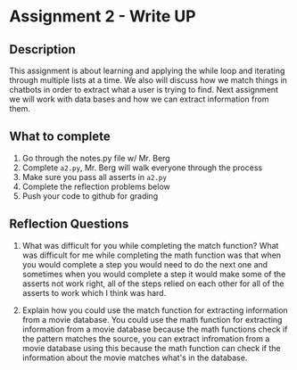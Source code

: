 # Assignment 2 - Write UP

## Description
This assignment is about learning and applying the while loop and iterating through multiple lists at a time.  We also will discuss how we match things in chatbots in order to extract what a user is trying to find.  Next assignment we will work with data bases and how we can extract information from them.

## What to complete
1. Go through the notes.py file w/ Mr. Berg
2. Complete `a2.py`, Mr. Berg will walk everyone through the process
3. Make sure you pass all asserts in `a2.py`
4. Complete the reflection problems below
5. Push your code to github for grading

## Reflection Questions
1. What was difficult for you while completing the match function?
What was difficult for me while completing the math function was that when you would complete a step you would need to do the next one and sometimes when you would complete a step it would make some of the asserts not work right, all of the steps relied on each other for all of the asserts to work which I think was hard.


2. Explain how you could use the match function for extracting information from a movie database.
You could use the math function for extracting information from a movie database because the math functions check if the pattern matches the source, you can extract infromation from a movie database using this because the math function can check if the information about the movie matches what's in the database.  

